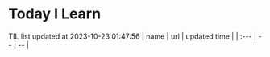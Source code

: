 # Today I Learn 
TIL list updated at 2023-10-23 01:47:56
| name | url | updated time |
| :--- | -- | -- |
